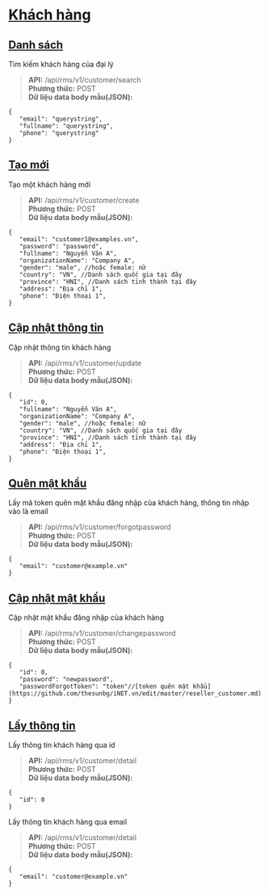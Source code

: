# [Khách hàng](#customer)
## [Danh sách](#search)
Tìm kiếm khách hàng của đại lý
> **API:** /api/rms/v1/customer/search  
> **Phương thức:** POST  
> **Dữ liệu data body mẫu(JSON):**   
```
{
   "email": "querystring",
   "fullname": "querystring",
   "phone": "querystring"
}
```

## [Tạo mới](#create)
Tạo một khách hàng mới
> **API:** /api/rms/v1/customer/create  
> **Phương thức:** POST  
> **Dữ liệu data body mẫu(JSON):**   
```
{
   "email": "customer1@examples.vn",
   "password": "password",
   "fullname": "Nguyễn Văn A",
   "organizationName": "Company A",
   "gender": "male", //hoặc female: nữ
   "country": "VN", //Danh sách quốc gia tại đây
   "province": "HNI", //Danh sách tỉnh thành tại đây
   "address": "Địa chỉ 1",
   "phone": "Điện thoại 1",
}
```

## [Cập nhật thông tin](#update)
Cập nhật thông tin khách hàng
> **API:** /api/rms/v1/customer/update  
> **Phương thức:** POST  
> **Dữ liệu data body mẫu(JSON):**   
```
{
   "id": 0,
   "fullname": "Nguyễn Văn A",
   "organizationName": "Company A",
   "gender": "male", //hoặc female: nữ
   "country": "VN", //Danh sách quốc gia tại đây
   "province": "HNI", //Danh sách tỉnh thành tại đây
   "address": "Địa chỉ 1",
   "phone": "Điện thoại 1",
}
```


## [Quên mật khẩu](#forgotpassword)
Lấy mã token quên mật khẩu đăng nhập của khách hàng, thông tin nhập vào là email
> **API:** /api/rms/v1/customer/forgotpassword  
> **Phương thức:** POST  
> **Dữ liệu data body mẫu(JSON):**   
```
{
   "email": "customer@example.vn"
}
```

## [Cập nhật mật khẩu](#changepassword)
Cập nhật mật khẩu đăng nhập của khách hàng
> **API:** /api/rms/v1/customer/changepassword  
> **Phương thức:** POST  
> **Dữ liệu data body mẫu(JSON):**   
```
{
   "id": 0,
   "password": "newpassword",
   "passwordForgotToken": "token"//[token quên mật khẩu](https://github.com/thesunbg/iNET.vn/edit/master/reseller_customer.md)
}
```

## [Lấy thông tin](#get)
Lấy thông tin khách hàng qua id
> **API:** /api/rms/v1/customer/detail  
> **Phương thức:** POST  
> **Dữ liệu data body mẫu(JSON):**   
```
{
   "id": 0
}
```

Lấy thông tin khách hàng qua email
> **API:** /api/rms/v1/customer/detail  
> **Phương thức:** POST  
> **Dữ liệu data body mẫu(JSON):**   
```
{
   "email": "customer@example.vn"
}
```

